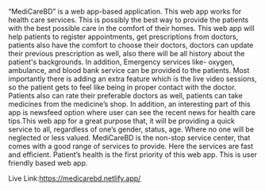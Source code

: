 “MediCareBD” is a web app-based application. This web app works for health care services. This is possibly the best way to provide the patients with the best possible care in the comfort of their homes. This web app will help patients to register appointments, get prescriptions from doctors, patients also have the comfort to choose their doctors, doctors can update their previous prescription as well, also there will be all history about the patient's backgrounds. In addition, Emergency services like- oxygen, ambulance, and blood bank service can be provided to the patients. Most importantly there is adding an extra feature which is the live video sessions, so the patient gets to feel like being in proper contact with the doctor. Patients also can rate their preferable doctors as well, patients can take medicines from the medicine’s shop. In addition, an interesting part of this app is newsfeed option where user can see the recent news for health care tips.This web app for a great purpose that, it will be providing a quick service to all, regardless of one’s gender, status, age.  Where no one will be neglected or less valued. MediCareBD is the non-stop service center, that comes with a good range of services to provide. Here the services are fast and efficient. Patient’s health is the first priority of this web app. This is user friendly based web app.
 
 
 Live Link:https://medicarebd.netlify.app/
